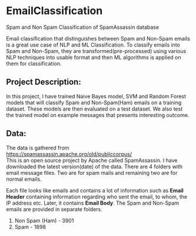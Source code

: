# EmailClassification
Spam and Non Spam Classification of SpamAssassin database

Email classification that distinguishes between Spam and Non-Spam emails is a great use case of NLP and ML Classification. To classify emails into Spam and Non-Spam, they are transformed(pre-processed) using various NLP techniques into usable format and then ML algorithms is applied on them for classification. 

## Project Description: 
In this project, I have trained Naive Bayes model, SVM and Random Forest models that will classify Spam and Non-Spam(Ham) emails on a training dataset. These models are then evaluated on a test dataset. We also test the trained model on example messages that presents interesting outcome.

## Data:
The data is gathered from https://spamassassin.apache.org/old/publiccorpus/   
This is an open source project by Apache called SpamAssassin. I have downloaded the latest version(date) of the data. There are 4 folders with email message files. Two are for spam mails and remaining two are for normal emails. 

Each file looks like emails and contains a lot of information such as <b>Email Header</b> containing information regarding who sent the email, to whom, the IP address etc. Later, it contains <b>Email Body</b>. The Spam and Non-Spam emails are provided in separate folders.

1. Non Spam (Ham) - 3901 
2. Spam - 1898


